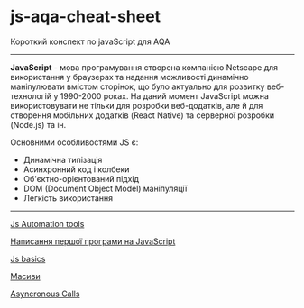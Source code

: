 # js-aqa-cheat-sheet
Короткий конспект по javaScript для AQA

---
**JavaScript** - мова програмування створена компанією Netscape для використання у браузерах та надання можливості динамічно маніпулювати вмістом сторінок, що було актуально для розвитку веб-технологій у 1990-2000 роках. На даний момент JavaScript можна використовувати не тільки для розробки веб-додатків, але й для створення мобільних додатків (React Native) та серверної розробки (Node.js) та ін.

Основними особливостями JS є:
* Динамічна типізація
* Асинхронний код і колбеки
* Об'єктно-орієнтований підхід
* DOM (Document Object Model) маніпуляції
* Легкість використання

---
[Js Automation tools](aqa/js-aqa-tools.md)

[Написання першої програми на JavaScript](code/quickstart.md)

[Js basics](code/basics.md)

[Масиви](code/arrays.md)

[Asyncronous Calls](code/asynchronouscalls.md)


